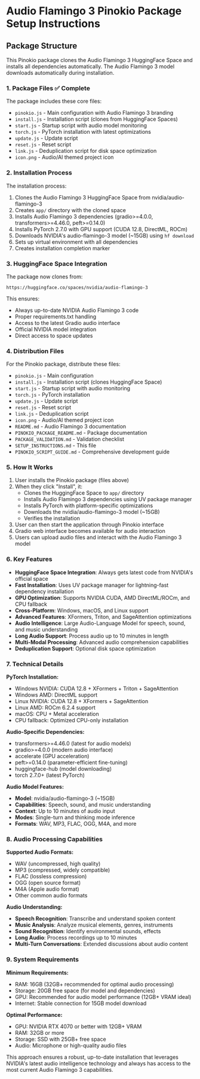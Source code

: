 # Audio Flamingo 3 Pinokio Package Setup Instructions

## Package Structure

This Pinokio package clones the Audio Flamingo 3 HuggingFace Space and installs all dependencies automatically. The Audio Flamingo 3 model downloads automatically during installation.

### 1. Package Files ✅ Complete

The package includes these core files:
- `pinokio.js` - Main configuration with Audio Flamingo 3 branding
- `install.js` - Installation script (clones from HuggingFace Spaces)
- `start.js` - Startup script with audio model monitoring
- `torch.js` - PyTorch installation with latest optimizations
- `update.js` - Update script
- `reset.js` - Reset script
- `link.js` - Deduplication script for disk space optimization
- `icon.png` - Audio/AI themed project icon

### 2. Installation Process

The installation process:
1. Clones the Audio Flamingo 3 HuggingFace Space from nvidia/audio-flamingo-3
2. Creates `app/` directory with the cloned space
3. Installs Audio Flamingo 3 dependencies (gradio>=4.0.0, transformers>=4.46.0, peft>=0.14.0)
4. Installs PyTorch 2.7.0 with GPU support (CUDA 12.8, DirectML, ROCm)
5. Downloads NVIDIA's audio-flamingo-3 model (~15GB) using `hf download`
6. Sets up virtual environment with all dependencies
7. Creates installation completion marker

### 3. HuggingFace Space Integration

The package now clones from:
```
https://huggingface.co/spaces/nvidia/audio-flamingo-3
```

This ensures:
- Always up-to-date NVIDIA Audio Flamingo 3 code
- Proper requirements.txt handling
- Access to the latest Gradio audio interface
- Official NVIDIA model integration
- Direct access to space updates

### 4. Distribution Files

For the Pinokio package, distribute these files:
- `pinokio.js` - Main configuration
- `install.js` - Installation script (clones HuggingFace Space)
- `start.js` - Startup script with audio monitoring
- `torch.js` - PyTorch installation
- `update.js` - Update script
- `reset.js` - Reset script
- `link.js` - Deduplication script
- `icon.png` - Audio/AI themed project icon
- `README.md` - Audio Flamingo 3 documentation
- `PINOKIO_PACKAGE_README.md` - Package documentation
- `PACKAGE_VALIDATION.md` - Validation checklist
- `SETUP_INSTRUCTIONS.md` - This file
- `PINOKIO_SCRIPT_GUIDE.md` - Comprehensive development guide

### 5. How It Works

1. User installs the Pinokio package (files above)
2. When they click "Install", it:
   - Clones the HuggingFace Space to `app/` directory
   - Installs Audio Flamingo 3 dependencies using UV package manager
   - Installs PyTorch with platform-specific optimizations
   - Downloads the nvidia/audio-flamingo-3 model (~15GB)
   - Verifies the installation
3. User can then start the application through Pinokio interface
4. Gradio web interface becomes available for audio interaction
5. Users can upload audio files and interact with the Audio Flamingo 3 model

### 6. Key Features

- **HuggingFace Space Integration**: Always gets latest code from NVIDIA's official space
- **Fast Installation**: Uses UV package manager for lightning-fast dependency installation
- **GPU Optimization**: Supports NVIDIA CUDA, AMD DirectML/ROCm, and CPU fallback
- **Cross-Platform**: Windows, macOS, and Linux support
- **Advanced Features**: XFormers, Triton, and SageAttention optimizations
- **Audio Intelligence**: Large Audio-Language Model for speech, sound, and music understanding
- **Long Audio Support**: Process audio up to 10 minutes in length
- **Multi-Modal Processing**: Advanced audio comprehension capabilities
- **Deduplication Support**: Optional disk space optimization

### 7. Technical Details

**PyTorch Installation:**
- Windows NVIDIA: CUDA 12.8 + XFormers + Triton + SageAttention
- Windows AMD: DirectML support
- Linux NVIDIA: CUDA 12.8 + XFormers + SageAttention
- Linux AMD: ROCm 6.2.4 support
- macOS: CPU + Metal acceleration
- CPU fallback: Optimized CPU-only installation

**Audio-Specific Dependencies:**
- transformers>=4.46.0 (latest for audio models)
- gradio>=4.0.0 (modern audio interface)
- accelerate (GPU acceleration)
- peft>=0.14.0 (parameter-efficient fine-tuning)
- huggingface-hub (model downloading)
- torch 2.7.0+ (latest PyTorch)

**Audio Model Features:**
- **Model**: nvidia/audio-flamingo-3 (~15GB)
- **Capabilities**: Speech, sound, and music understanding
- **Context**: Up to 10 minutes of audio input
- **Modes**: Single-turn and thinking mode inference
- **Formats**: WAV, MP3, FLAC, OGG, M4A, and more

### 8. Audio Processing Capabilities

**Supported Audio Formats:**
- WAV (uncompressed, high quality)
- MP3 (compressed, widely compatible)
- FLAC (lossless compression)
- OGG (open source format)
- M4A (Apple audio format)
- Other common audio formats

**Audio Understanding:**
- **Speech Recognition**: Transcribe and understand spoken content
- **Music Analysis**: Analyze musical elements, genres, instruments
- **Sound Recognition**: Identify environmental sounds, effects
- **Long Audio**: Process recordings up to 10 minutes
- **Multi-Turn Conversations**: Extended discussions about audio content

### 9. System Requirements

**Minimum Requirements:**
- RAM: 16GB (32GB+ recommended for optimal audio processing)
- Storage: 20GB free space (for model and dependencies)
- GPU: Recommended for audio model performance (12GB+ VRAM ideal)
- Internet: Stable connection for 15GB model download

**Optimal Performance:**
- GPU: NVIDIA RTX 4070 or better with 12GB+ VRAM
- RAM: 32GB or more
- Storage: SSD with 25GB+ free space
- Audio: Microphone or high-quality audio files

This approach ensures a robust, up-to-date installation that leverages NVIDIA's latest audio intelligence technology and always has access to the most current Audio Flamingo 3 capabilities.
